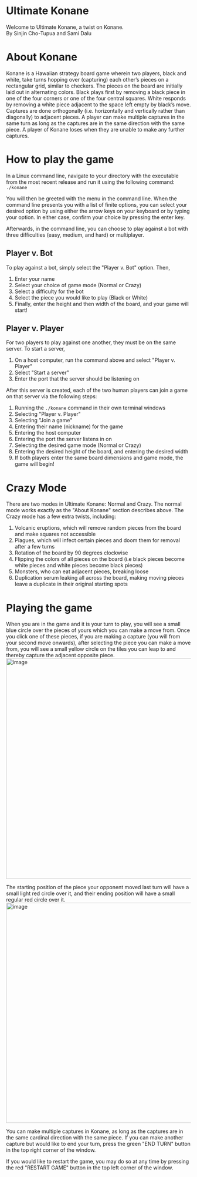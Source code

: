 # Ultimate Konane
Welcome to Ultimate Konane, a twist on Konane.\
By Sinjin Cho-Tupua and Sami Dalu

# About Konane
Konane is a Hawaiian strategy board game wherein two players, black and white, take turns hopping over (capturing) each other’s pieces on a rectangular grid, similar to checkers. The pieces on the board are initially laid out in alternating colors. Black plays first by removing a black piece in one of the four corners or one of the four central squares. White responds by removing a white piece adjacent to the space left empty by black’s move. Captures are done orthogonally (i.e. horizontally and vertically rather than diagonally) to adjacent pieces. A player can make multiple captures in the same turn as long as the captures are in the same direction with the same piece. A player of Konane loses when they are unable to make any further captures. 

# How to play the game
In a Linux command line, navigate to your directory with the executable from the most recent release and run it using the following command:
``./konane``

You will then be greeted with the menu in the command line. When the command line presents you with a list of finite options, you can select your desired option by using either the arrow keys on your keyboard or by typing your option. In either case, confirm your choice by pressing the enter key. 

Afterwards, in the command line, you can choose to play against a bot with three difficulties (easy, medium, and hard) or multiplayer.


## Player v. Bot 
To play against a bot, simply select the "Player v. Bot" option. Then, 
1) Enter your name
2) Select your choice of game mode (Normal or Crazy)
3) Select a difficulty for the bot
4) Select the piece you would like to play (Black or White)
5) Finally, enter the height and then width of the board, and your game will start! 

## Player v. Player
For two players to play against one another, they must be on the same server. To start a server, 
1) On a host computer, run the command above and select "Player v. Player"
2) Select "Start a server"
3) Enter the port that the server should be listening on

After this server is created, each of the two human players can join a game on that server via the following steps:
1) Running the ``./konane`` command in their own terminal windows
2) Selecting "Player v. Player"
3) Selecting "Join a game"
4) Entering their name (nickname) for the game
5) Entering the host computer
6) Entering the port the server listens in on
7) Selecting the desired game mode (Normal or Crazy)
8) Entering the desired height of the board, and entering the desired width
9) If both players enter the same board dimensions and game mode, the game will begin!

# Crazy Mode
There are two modes in Ultimate Konane: Normal and Crazy. The normal mode works exactly as the "About Konane" section describes above. The Crazy mode has a few extra twists, including:
1) Volcanic eruptions, which will remove random pieces from the board and make squares not accessible
2) Plagues, which will infect certain pieces and doom them for removal after a few turns
3) Rotation of the board by 90 degrees clockwise
4) Flipping the colors of all pieces on the board (i.e black pieces become white pieces and white pieces become black pieces)
5) Monsters, who can eat adjacent pieces, breaking loose
6) Duplication serum leaking all across the board, making moving pieces leave a duplicate in their original starting spots

# Playing the game
When you are in the game and it is your turn to play, you will see a small blue circle over the pieces of yours which you can make a move from. Once you click one of these pieces, if you are making a capture (you will from your second move onwards), after selecting the piece you can make a move from, you will see a small yellow circle on the tiles you can leap to and thereby capture the adjacent opposite piece.
<img width="601" alt="image" align="bottom" src="https://github.com/user-attachments/assets/792cdaa0-cc76-44b3-8d10-16523578d699">

The starting position of the piece your opponent moved last turn will have a small light red circle over it, and their ending position will have a small regular red circle over it. 
<br clear="left">
<img width="600" alt="image" align="top" src="https://github.com/user-attachments/assets/af56c607-c8d2-4be2-a310-f3dcd1922d41">

You can make multiple captures in Konane, as long as the captures are in the same cardinal direction with the same piece. If you can make another capture but would like to end your turn, press the green "END TURN" button in the top right corner of the window.

If you would like to restart the game, you may do so at any time by pressing the red "RESTART GAME" button in the top left corner of the window. 

